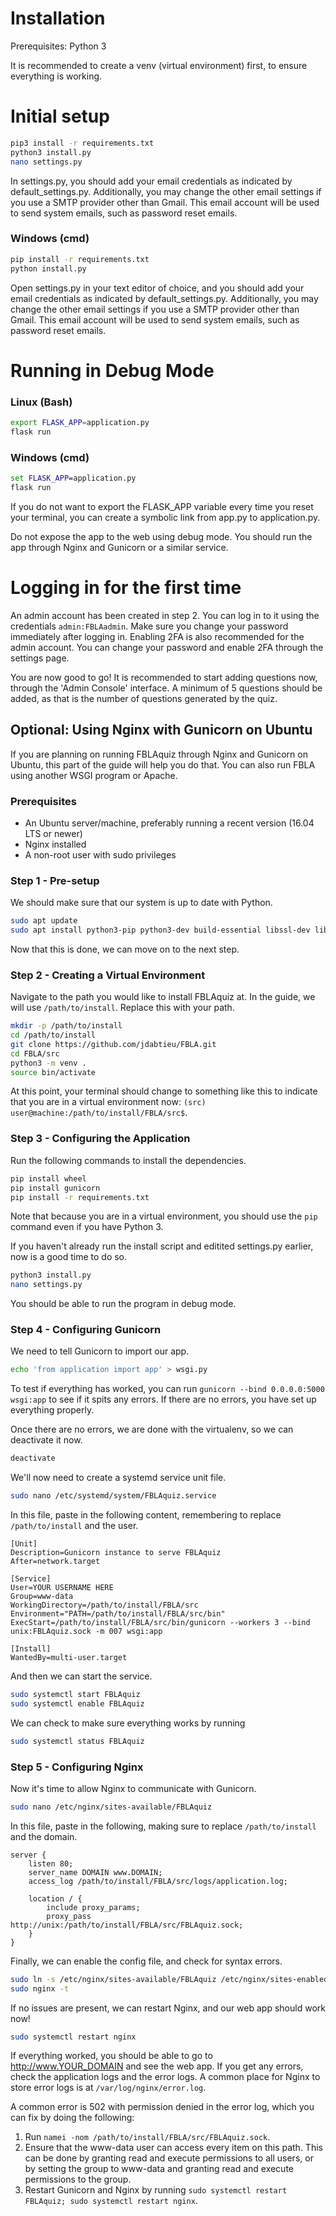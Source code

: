 # Installation
Prerequisites: Python 3

It is recommended to create a venv (virtual environment) first, to ensure everything is working.

# Initial setup
```bash
pip3 install -r requirements.txt
python3 install.py
nano settings.py
```
In settings.py, you should add your email credentials as indicated by default_settings.py. Additionally, you may change the other email settings if you use a SMTP provider other than Gmail. This email account will be used to send system emails, such as password reset emails.

### Windows (cmd)
```cmd
pip install -r requirements.txt
python install.py
```
Open settings.py in your text editor of choice, and you should add your email credentials as indicated by default_settings.py. Additionally, you may change the other email settings if you use a SMTP provider other than Gmail. This email account will be used to send system emails, such as password reset emails.

# Running in Debug Mode
### Linux (Bash)
```bash
export FLASK_APP=application.py
flask run
```

### Windows (cmd)
```cmd
set FLASK_APP=application.py
flask run
```
If you do not want to export the FLASK_APP variable every time you reset your terminal, you can create a symbolic link from app.py to application.py.

Do not expose the app to the web using debug mode. You should run the app through Nginx and Gunicorn or a similar service.

# Logging in for the first time
An admin account has been created in step 2. You can log in to it using the credentials `admin:FBLAadmin`. Make sure you change your password immediately after logging in. Enabling 2FA is also recommended for the admin account. You can change your password and enable 2FA through the settings page.

You are now good to go! It is recommended to start adding questions now, through the 'Admin Console' interface.
A minimum of 5 questions should be added, as that is the number of questions generated by the quiz.

## Optional: Using Nginx with Gunicorn on Ubuntu
If you are planning on running FBLAquiz through Nginx and Gunicorn on Ubuntu, this part of the guide will help you do that. You can also run FBLA using another WSGI program or Apache.
### Prerequisites
- An Ubuntu server/machine, preferably running a recent version (16.04 LTS or newer)
- Nginx installed
- A non-root user with sudo privileges
### Step 1 - Pre-setup
We should make sure that our system is up to date with Python.
```bash
sudo apt update
sudo apt install python3-pip python3-dev build-essential libssl-dev libffi-dev python3-setuptools python3-venv
```
Now that this is done, we can move on to the next step.
### Step 2 - Creating a Virtual Environment
Navigate to the path you would like to install FBLAquiz at. In the guide, we will use `/path/to/install`. Replace this with your path.
```bash
mkdir -p /path/to/install
cd /path/to/install
git clone https://github.com/jdabtieu/FBLA.git
cd FBLA/src
python3 -m venv .
source bin/activate
```
At this point, your terminal should change to something like this to indicate that you are in a virtual environment now: `(src) user@machine:/path/to/install/FBLA/src$`.
### Step 3 - Configuring the Application
Run the following commands to install the dependencies.
```bash
pip install wheel
pip install gunicorn
pip install -r requirements.txt
```
Note that because you are in a virtual environment, you should use the `pip` command even if you have Python 3.

If you haven't already run the install script and editited settings.py earlier, now is a good time to do so.
```bash
python3 install.py
nano settings.py
```
You should be able to run the program in debug mode.
### Step 4 - Configuring Gunicorn
We need to tell Gunicorn to import our app.
```bash
echo 'from application import app' > wsgi.py
```
To test if everything has worked, you can run `gunicorn --bind 0.0.0.0:5000 wsgi:app` to see if it spits any errors. If there are no errors, you have set up everything properly.

Once there are no errors, we are done with the virtualenv, so we can deactivate it now.
```bash
deactivate
```

We'll now need to create a systemd service unit file.
```bash
sudo nano /etc/systemd/system/FBLAquiz.service
```
In this file, paste in the following content, remembering to replace `/path/to/install` and the user.
```
[Unit]
Description=Gunicorn instance to serve FBLAquiz
After=network.target

[Service]
User=YOUR USERNAME HERE
Group=www-data
WorkingDirectory=/path/to/install/FBLA/src
Environment="PATH=/path/to/install/FBLA/src/bin"
ExecStart=/path/to/install/FBLA/src/bin/gunicorn --workers 3 --bind unix:FBLAquiz.sock -m 007 wsgi:app

[Install]
WantedBy=multi-user.target
```
And then we can start the service.
```bash
sudo systemctl start FBLAquiz
sudo systemctl enable FBLAquiz
```
We can check to make sure everything works by running
```bash
sudo systemctl status FBLAquiz
```
### Step 5 - Configuring Nginx
Now it's time to allow Nginx to communicate with Gunicorn.
```bash
sudo nano /etc/nginx/sites-available/FBLAquiz
```
In this file, paste in the following, making sure to replace `/path/to/install` and the domain.
```
server {
    listen 80;
    server_name DOMAIN www.DOMAIN;
    access_log /path/to/install/FBLA/src/logs/application.log;

    location / {
        include proxy_params;
        proxy_pass http://unix:/path/to/install/FBLA/src/FBLAquiz.sock;
    }
}
```
Finally, we can enable the config file, and check for syntax errors.
```bash
sudo ln -s /etc/nginx/sites-available/FBLAquiz /etc/nginx/sites-enabled
sudo nginx -t
```
If no issues are present, we can restart Nginx, and our web app should work now!
```bash
sudo systemctl restart nginx
```

If everything worked, you should be able to go to http://www.YOUR_DOMAIN and see the web app. If you get any errors, check the application logs and the error logs. A common place for Nginx to store error logs is at `/var/log/nginx/error.log`.

A common error is 502 with permission denied in the error log, which you can fix by doing the following:

1. Run `namei -nom /path/to/install/FBLA/src/FBLAquiz.sock`.
2. Ensure that the www-data user can access every item on this path. This can be done by granting read and execute permissions to all users, or by setting the group to www-data and granting read and execute permissions to the group.
3. Restart Gunicorn and Nginx by running `sudo systemctl restart FBLAquiz; sudo systemctl restart nginx`.
